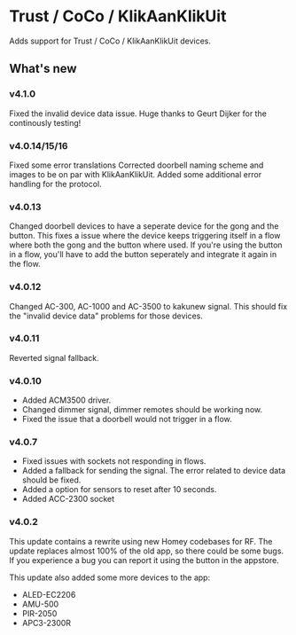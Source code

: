 # Trust / CoCo / KlikAanKlikUit

Adds support for Trust / CoCo / KlikAanKlikUit devices.

## What's new

### v4.1.0
Fixed the invalid device data issue. Huge thanks to Geurt Dijker for the continously testing!

### v4.0.14/15/16
Fixed some error translations
Corrected doorbell naming scheme and images to be on par with KlikAanKlikUit.
Added some additional error handling for the protocol.

### v4.0.13
Changed doorbell devices to have a seperate device for the gong and the button.
This fixes a issue where the device keeps triggering itself in a flow where both the gong and the button where used.
If you're using the button in a flow, you'll have to add the button seperately and integrate it again in the flow.

### v4.0.12
Changed AC-300, AC-1000 and AC-3500 to kakunew signal. This should fix the "invalid device data" problems for those devices.

### v4.0.11
Reverted signal fallback.

### v4.0.10
* Added ACM3500 driver.
* Changed dimmer signal, dimmer remotes should be working now.
* Fixed the issue that a doorbell would not trigger in a flow.

### v4.0.7
* Fixed issues with sockets not responding in flows.
* Added a fallback for sending the signal. The error related to device data should be fixed.
* Added a option for sensors to reset after 10 seconds.
* Added ACC-2300 socket

### v4.0.2
This update contains a rewrite using new Homey codebases for RF.
The update replaces almost 100% of the old app, so there could be some bugs.
If you experience a bug you can report it using the button in the appstore.

This update also added some more devices to the app:
* ALED-EC2206
* AMU-500
* PIR-2050
* APC3-2300R
